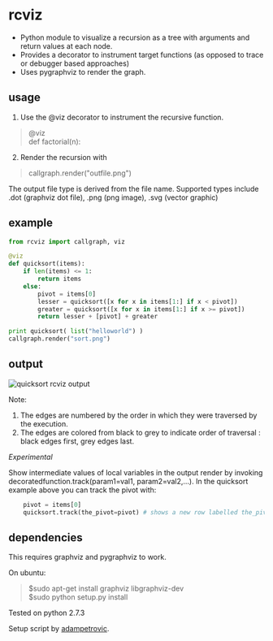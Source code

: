 
rcviz
=======

* Python module to visualize a recursion as a tree with arguments and return values at each node. 
* Provides a decorator to instrument target functions (as opposed to trace or debugger based approaches)  
* Uses pygraphviz to render the graph. 

## usage

1. Use the @viz decorator to instrument the recursive function.
> @viz <br>
> def factorial(n):

2. Render the recursion with 
> callgraph.render("outfile.png") 

The output file type is derived from the file name. Supported types include .dot (graphviz dot file), .png (png image), .svg (vector graphic)

## example

```python
from rcviz import callgraph, viz

@viz
def quicksort(items):
    if len(items) <= 1: 
        return items
    else:
        pivot = items[0]
        lesser = quicksort([x for x in items[1:] if x < pivot])
        greater = quicksort([x for x in items[1:] if x >= pivot])
        return lesser + [pivot] + greater

print quicksort( list("helloworld") )
callgraph.render("sort.png")
```

## output 
![quicksort rcviz output](http://s30.postimg.org/7chmr6q35/sort.png)

Note:
1. The edges are numbered by the order in which they were traversed by the execution.
2. The edges are colored from black to grey to indicate order of traversal : black edges first, grey edges last.

*Experimental*

Show intermediate values of local variables in the output render by invoking decoratedfunction.track(param1=val1, param2=val2,...). In the quicksort example above you can track the pivot with:

```python
	pivot = items[0]
	quicksort.track(the_pivot=pivot) # shows a new row labelled the_pivot in each node 
```

## dependencies

This requires graphviz and pygraphviz to work.

On ubuntu: 

> $sudo apt-get install graphviz libgraphviz-dev<br>
> $sudo python setup.py install <br>

Tested on python 2.7.3

Setup script by [adampetrovic](https://github.com/adampetrovic).

